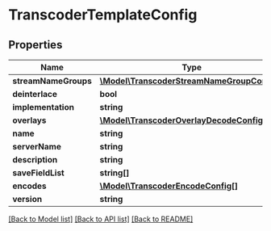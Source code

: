 # TranscoderTemplateConfig

## Properties
Name | Type | Description | Notes
------------ | ------------- | ------------- | -------------
**streamNameGroups** | [**\Model\TranscoderStreamNameGroupConfig[]**](TranscoderStreamNameGroupConfig.md) |  | 
**deinterlace** | **bool** |  | 
**implementation** | **string** |  | 
**overlays** | [**\Model\TranscoderOverlayDecodeConfig[]**](TranscoderOverlayDecodeConfig.md) |  | 
**name** | **string** |  | 
**serverName** | **string** |  | 
**description** | **string** |  | 
**saveFieldList** | **string[]** |  | [optional] 
**encodes** | [**\Model\TranscoderEncodeConfig[]**](TranscoderEncodeConfig.md) |  | 
**version** | **string** |  | 

[[Back to Model list]](../README.md#documentation-for-models) [[Back to API list]](../README.md#documentation-for-api-endpoints) [[Back to README]](../README.md)


